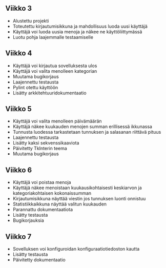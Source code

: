 ## Viikko 3

- Alustettu projekti
- Toteutettu kirjautumisikkuna ja mahdollisuus luoda uusi käyttäjä
- Käyttäjä voi luoda uusia menoja ja näkee ne käyttöliittymässä
- Luotu pohja laajemmalle testaamiselle

## Viikko 4

- Käyttäjä voi kirjautua sovelluksesta ulos
- Käyttäjä voi valita menolleen kategorian
- Muutama bugikorjaus
- Laajennettu testausta
- Pylint otettu käyttöön
- Lisätty arkkitehtuuridokumentaatio

## Viikko 5

- Käyttäjä voi valita menolleen päivämäärän
- Käyttäjä näkee kuukauden menojen summan erillisessä ikkunassa
- Tunnusta luodessa tarkastetaan tunnuksen ja salasanan riittävä pituus
- Laajennettu testausta
- Lisätty kaksi sekvenssikaaviota
- Päivitetty TkInterin teema
- Muutama bugikorjaus

## Viikko 6

- Käyttäjä voi poistaa menoja
- Käyttäjä näkee menoistaan kuukausikohtaisesti keskiarvon ja kategoriakohtaisen kokonaissumman
- Kirjautumisikkuna näyttää viestin jos tunnuksen luonti onnistuu
- Statistiikkaikkuna näyttää valitun kuukauden
- Parannattu dokumentaatiota
- Lisätty testausta
- Bugikorjauksia

## Viikko 7

- Sovelluksen voi konfiguroidan konfiguraatiotiedoston kautta
- Lisätty testausta
- Päivitetty dokumentaatio
